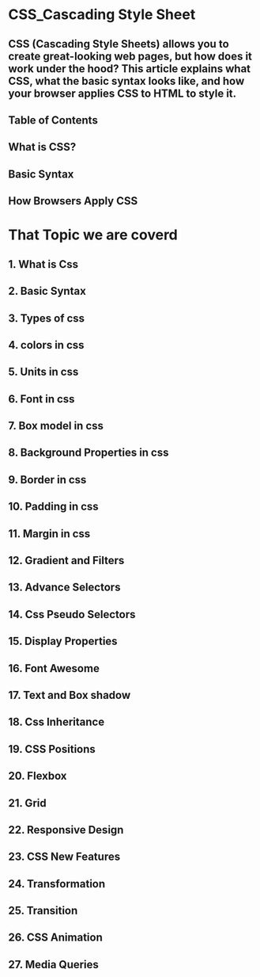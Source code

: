 # CSS_Cascading Style Sheet

## CSS (Cascading Style Sheets) allows you to create great-looking web pages, but how does it work under the hood? This article explains what CSS, what the basic syntax looks like, and how your browser applies CSS to HTML to style it.

## Table of Contents

## What is CSS?

## Basic Syntax

## How Browsers Apply CSS


# That Topic we are coverd

## 1. What is Css

## 2. Basic Syntax

## 3. Types of css

## 4. colors in css

## 5. Units in css

## 6. Font in css

## 7. Box model in css

## 8. Background Properties in css

## 9. Border in css

## 10. Padding in css

## 11. Margin in css

## 12. Gradient and Filters

## 13. Advance Selectors

## 14. Css Pseudo Selectors

## 15. Display Properties

## 16. Font Awesome

## 17. Text and Box shadow

## 18. Css Inheritance

## 19. CSS Positions

## 20. Flexbox

## 21. Grid

## 22. Responsive Design

## 23. CSS New Features

## 24. Transformation

## 25. Transition

## 26. CSS Animation

## 27. Media Queries


